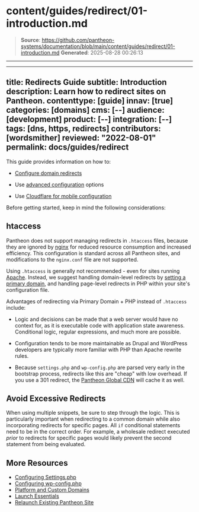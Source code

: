 # content/guides/redirect/01-introduction.md

> **Source**: https://github.com/pantheon-systems/documentation/blob/main/content/guides/redirect/01-introduction.md
> **Generated**: 2025-08-28 00:26:13

---

---
title: Redirects Guide
subtitle: Introduction
description: Learn how to redirect sites on Pantheon.
contenttype: [guide]
innav: [true]
categories: [domains]
cms: [--]
audience: [development]
product: [--]
integration: [--]
tags: [dns, https, redirects]
contributors: [wordsmither]
reviewed: "2022-08-01"
permalink: docs/guides/redirect
---

This guide provides information on how to:

- [Configure domain redirects](/guides/redirect/https/)

- Use [advanced configuration](/guides/redirect/advanced) options

- Use [Cloudflare for mobile configuration](/guides/redirect/mobile) 

Before getting started, keep in mind the following considerations:

## htaccess

Pantheon does not support managing redirects in `.htaccess` files, because they are ignored by [nginx](https://www.nginx.com/resources/wiki/#) for reduced resource consumption and increased efficiency. This configuration is standard across all Pantheon sites, and modifications to the `nginx.conf` file are not supported.

Using `.htaccess` is generally not recommended - even for sites running [Apache](https://httpd.apache.org/docs/trunk/howto/htaccess.html#when). Instead, we suggest handling domain-level redirects by [setting a primary domain](#set-a-primary-domain-via-the-dashboard), and handling page-level redirects in PHP within your site's configuration file.

Advantages of redirecting via  Primary Domain + PHP instead of `.htaccess` include:

- Logic and decisions can be made that a web server would have no context for, as it is executable code with application state awareness. Conditional logic, regular expressions, and much more are possible.

- Configuration tends to be more maintainable as Drupal and WordPress developers are typically more familiar with PHP than Apache rewrite rules.

- Because `settings.php` and `wp-config.php` are parsed very early in the bootstrap process, redirects like this are "cheap" with low overhead. If you use a 301 redirect, the [Pantheon Global CDN](/guides/global-cdn) will cache it as well.

## Avoid Excessive Redirects

When using multiple snippets, be sure to step through the logic. This is particularly important when redirecting to a common domain while also incorporating redirects for specific pages. All `if` conditional statements need to be in the correct order. For example, a wholesale redirect executed *prior* to redirects for specific pages would likely prevent the second statement from being evaluated.

## More Resources

- [Configuring Settings.php](/guides/php/settings-php)
- [Configuring wp-config.php](/guides/php/wp-config-php)
- [Platform and Custom Domains](/guides/domains)
- [Launch Essentials](/guides/launch)
- [Relaunch Existing Pantheon Site](/relaunch)
